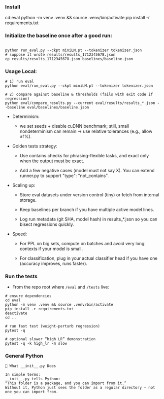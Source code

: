 ### Install

cd eval
python -m venv .venv && source .venv/bin/activate
pip install -r requirements.txt

### Initialize the baseline once after a good run:

```

python run_eval.py --ckpt miniLM.pt --tokenizer tokenizer.json
# suppose it wrote results/results_1712345678.json
cp results/results_1712345678.json baselines/baseline.json

```

### Usage Local:

```
# 1) run eval
python eval/run_eval.py --ckpt miniLM.pt --tokenizer tokenizer.json

# 2) compare against baseline & thresholds (fails with exit code if regression)
python eval/compare_results.py --current eval/results/results_*.json --baseline eval/baselines/baseline.json

```

- Determinism:

  - we set seeds + disable cuDNN benchmark; still, small nondeterminism can remain → use relative tolerances (e.g., allow ±1%).

- Golden tests strategy:

  - Use contains checks for phrasing-flexible tasks, and exact only when the output must be exact.

  - Add a few negative cases (model must not say X). You can extend runner.py to support "type": "not_contains".

- Scaling up:

  - Store eval datasets under version control (tiny) or fetch from internal storage.

  - Keep baselines per branch if you have multiple active model lines.

  - Log run metadata (git SHA, model hash) in results\_\*.json so you can bisect regressions quickly.

- Speed:

  - For PPL on big sets, compute on batches and avoid very long contexts if your model is small.

  - For classification, plug in your actual classifier head if you have one (accuracy improves, runs faster).

### Run the tests
- From the repo root where `/eval` and `/tests` live:
```
# ensure dependencies
cd eval
python -m venv .venv && source .venv/bin/activate
pip install -r requirements.txt
deactivate
cd ..

# run fast test (weight-perturb regression)
pytest -q

# optional slower “high LR” demonstration
pytest -q -k high_lr -m slow

```


### General Python 
```
🧩 What __init__.py Does

In simple terms:
__init__.py tells Python:
“This folder is a package, and you can import from it.”
Without it, Python just sees the folder as a regular directory — not one you can import from.
```


